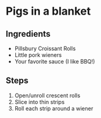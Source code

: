 # Pigs in a blanket

## Ingredients
* Pillsbury Croissant Rolls
* Little pork wieners
* Your favorite sauce (I like BBQ!)

## Steps
1. Open/unroll crescent rolls
2. Slice into thin strips
3. Roll each strip around a wiener
